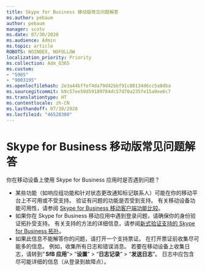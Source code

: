 ```yaml
---
title: Skype for Business 移动版常见问题解答
ms.author: pebaum
author: pebaum
manager: scotv
ms.date: 07/30/2020
ms.audience: Admin
ms.topic: article
ROBOTS: NOINDEX, NOFOLLOW
localization_priority: Priority
ms.collection: Adm_O365
ms.custom:
- "5985"
- "9003195"
ms.openlocfilehash: 2e3a44bffef4da79d42bbf91c80134d6cc5a8dba
ms.sourcegitcommit: b9c57ee50d59189784dc57d70a235fe15a9ee6c7
ms.translationtype: HT
ms.contentlocale: zh-CN
ms.lasthandoff: 07/30/2020
ms.locfileid: "46528300"
---
```

# <a name="answers-to-common-issues-with-skype-for-business-for-mobile"></a>Skype for Business 移动版常见问题解答

你在移动设备上使用 Skype for Business 应用时是否遇到问题？

- 某些功能（如响应组功能和针对状态更改通知标记联系人）可能在你的移动平台上不可用或不受支持。 验证有问题的功能是否受到支持。 有关移动设备功能可用性，请参阅 [Skype for Business 移动客户端功能比较](https://technet.microsoft.com/library/Dn951412.aspx)。
- 如果你在 Skype for Business 移动应用中遇到登录问题，请确保你的身份验证拓扑受支持。 有关支持的方法的详细信息，请参阅[新式验证支持的 Skype for Business 拓扑](https://docs.microsoft.com/skypeforbusiness/plan-your-deployment/modern-authentication/topologies-supported)。  
- 如果此信息不能解答你的问题，请打开一个支持票证。 在打开票证前收集尽可能多的信息。 例如，收集所有日志和错误消息。 若要在移动设备上收集日志，请转到“ **SfB 应用**”>  “**设置**” >  “**日志记录**” >  “**发送日志**”。 日志中应包含尽可能详细的信息（从登录到故障点）。
